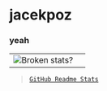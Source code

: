 <h1 align="left">jacekpoz</h1>
<h3 align="left">yeah</h3>
<table>
  <tr>
    <td>
      <img align="center" src="https://github-readme-stats.vercel.app/api?username=jacekpoz&count_private=true&include_all_commits=true&show_icons=true&hide_border=true&hide_title=true&theme=dracula" alt="Broken stats?">
    </td>
    <td
        <img align="center" src="https://github-readme-stats.vercel.app/api/top-langs/?username=jacekpoz" alt="Broken stats?">
    </td>
  </tr>
</table>

>[`GitHub Readme Stats`](https://github.com/anuraghazra/github-readme-stats)

